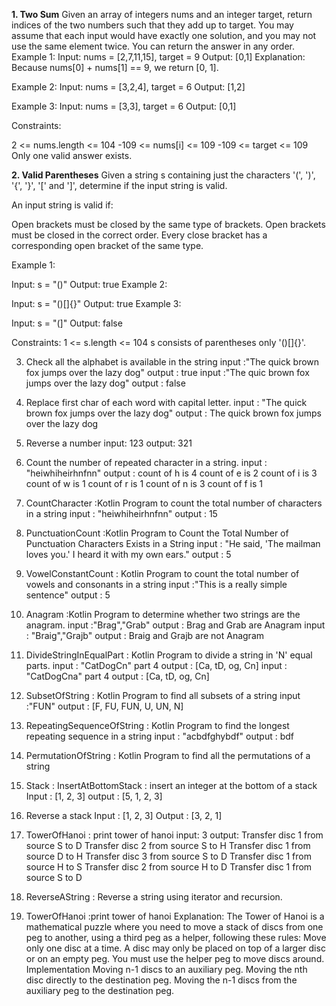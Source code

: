 **1. Two Sum**
Given an array of integers nums and an integer target, return indices of the two numbers such that they add up to target.
You may assume that each input would have exactly one solution, and you may not use the same element twice.
You can return the answer in any order.
Example 1:
Input: nums = [2,7,11,15], target = 9
Output: [0,1]
Explanation: Because nums[0] + nums[1] == 9, we return [0, 1].

Example 2:
Input: nums = [3,2,4], target = 6
Output: [1,2]

Example 3:
Input: nums = [3,3], target = 6
Output: [0,1]


Constraints:

2 <= nums.length <= 104
-109 <= nums[i] <= 109
-109 <= target <= 109
Only one valid answer exists.

**2. Valid Parentheses**
Given a string s containing just the characters '(', ')', '{', '}', '[' and ']', determine if the input string is valid.

An input string is valid if:

Open brackets must be closed by the same type of brackets.
Open brackets must be closed in the correct order.
Every close bracket has a corresponding open bracket of the same type.


Example 1:

Input: s = "()"
Output: true
Example 2:

Input: s = "()[]{}"
Output: true
Example 3:

Input: s = "(]"
Output: false

Constraints:
1 <= s.length <= 104
s consists of parentheses only '()[]{}'.

3. Check all the alphabet is available in the string
   input :"The quick brown fox jumps over the lazy dog"
   output : true
   input :"The quic brown fox jumps over the lazy dog"
   output : false
4. Replace first char of each word with capital letter.
   input : "The quick brown fox jumps over the lazy dog"
   output : The quick brown fox jumps over the lazy dog
5. Reverse a number
   input: 123
   output: 321
6. Count the number of repeated character in a string.
   input : "heiwhiheirhnfnn"
   output : count of h is 4
   count of e is 2
   count of i is 3
   count of w is 1
   count of r is 1
   count of n is 3
   count of f is 1
7. CountCharacter :Kotlin Program to count the total number of characters in a string
   input : "heiwhiheirhnfnn"
   output : 15
8. PunctuationCount :Kotlin Program to Count the Total Number of Punctuation Characters Exists in a String
   input : "He said, 'The mailman loves you.' I heard it with my own ears."
   output :  5
9. VowelConstantCount : Kotlin Program to count the total number of vowels and consonants in a string
   input :"This is a really simple sentence"
   output : 5
10. Anagram :Kotlin Program to determine whether two strings are the anagram.
    input :"Brag","Grab"
    output : Brag and Grab are Anagram
    input : "Braig","Grajb"
    output : Braig and Grajb are not Anagram

11. DivideStringInEqualPart : Kotlin Program to divide a string in 'N' equal parts.
    input : "CatDogCn" part 4
    output : [Ca, tD, og, Cn]
    input : "CatDogCna" part 4
    output : [Ca, tD, og, Cn]
12. SubsetOfString : Kotlin Program to find all subsets of a string
    input :"FUN"
    output : [F, FU, FUN, U, UN, N]
13. RepeatingSequenceOfString : Kotlin Program to find the longest repeating sequence in a string
    input : "acbdfghybdf"
    output : bdf
14. PermutationOfString : Kotlin Program to find all the permutations of a string
15. Stack : InsertAtBottomStack : insert an integer at the bottom of a stack
    Input : [1, 2, 3]
    output : [5, 1, 2, 3]
16. Reverse a stack
    Input : [1, 2, 3]
    Output : [3, 2, 1]
17. TowerOfHanoi : print tower of hanoi 
    input: 3
    output: Transfer disc 1 from source S to D
            Transfer disc 2 from source S to H
            Transfer disc 1 from source D to H
            Transfer disc 3 from source S to D
            Transfer disc 1 from source H to S
            Transfer disc 2 from source H to D
            Transfer disc 1 from source S to D
18. ReverseAString : Reverse a string using iterator and recursion.
19. TowerOfHanoi :print tower of hanoi
    Explanation:
    The Tower of Hanoi is a mathematical puzzle where you need to move a stack of discs from one peg to another, using a third peg as a helper, following these rules:
    Move only one disc at a time.
    A disc may only be placed on top of a larger disc or on an empty peg.
    You must use the helper peg to move discs around.
    Implementation
    Moving n-1 discs to an auxiliary peg.
    Moving the nth disc directly to the destination peg.
    Moving the n-1 discs from the auxiliary peg to the destination peg.